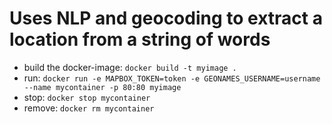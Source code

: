 # Uses NLP and geocoding to extract a location from a string of words
- build the docker-image: `docker build -t myimage .`
- run: `docker run -e MAPBOX_TOKEN=token -e GEONAMES_USERNAME=username --name mycontainer -p 80:80 myimage`
- stop: `docker stop mycontainer`
- remove: `docker rm mycontainer`

